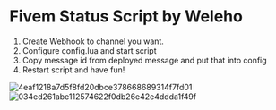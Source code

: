 # Fivem Status Script by Weleho

1. Create Webhook to channel you want.
2. Configure config.lua and start script
3. Copy message id from deployed message and put that into config
4. Restart script and have fun!


![4eaf1218a7d5f8fd20dbce378668689314f7fd01](https://user-images.githubusercontent.com/57502552/120692273-3ce71f00-c4b0-11eb-8432-d40b116df141.png)
![034ed261abe112574622f0db26e42e4ddda1f49f](https://user-images.githubusercontent.com/57502552/120692288-41abd300-c4b0-11eb-99e0-14699b9ea56f.png)
